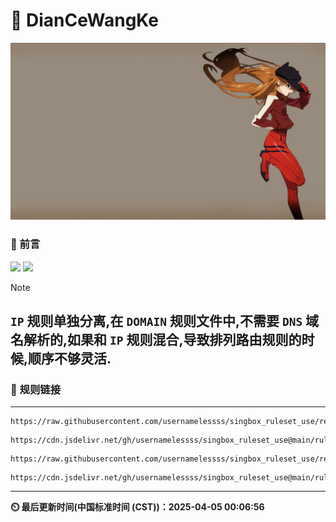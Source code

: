 
# 🧸 DianCeWangKe
![](https://raw.githubusercontent.com/usernamelessss/picture-bed/main/images/202504042256831.jpg)
### 📣 前言
![](https://shields.io/badge/-移除重复规则-ff69b4) ![](https://shields.io/badge/-IP&nbsp;规则单独存放不与&nbsp;DOMAIN&nbsp;等混合-green)
> [!NOTE]
**`IP` 规则单独分离,在 `DOMAIN` 规则文件中,不需要 `DNS` 域名解析的,如果和 `IP` 规则混合,导致排列路由规则的时候,顺序不够灵活.**
---

###  🔗 规则链接
---

```url
https://raw.githubusercontent.com/usernamelessss/singbox_ruleset_use/refs/heads/main/rule/DianCeWangKe/DianCeWangKe_No_IP.json
```

```url
https://cdn.jsdelivr.net/gh/usernamelessss/singbox_ruleset_use@main/rule/DianCeWangKe/DianCeWangKe_No_IP.json
```

```url
https://raw.githubusercontent.com/usernamelessss/singbox_ruleset_use/refs/heads/main/rule/DianCeWangKe/DianCeWangKe_No_IP.srs
```

```url
https://cdn.jsdelivr.net/gh/usernamelessss/singbox_ruleset_use@main/rule/DianCeWangKe/DianCeWangKe_No_IP.srs
```

---
**⏲️ 最后更新时间(中国标准时间 (CST))：2025-04-05 00:06:56**